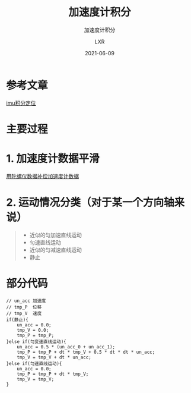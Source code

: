 ﻿---
layout:     post
title:      加速度计积分
subtitle:   加速度计积分
date:       2021-06-09
author:     LXR
header-img: img/post-bg-re-vs-ng2.jpg
catalog: true
tags:
    - MPU6050
    - 积分
---

# 参考文章
[imu积分定位](https://blog.csdn.net/ktigerhero3/article/details/91361770)  

# 主要过程
# 1. 加速度计数据平滑
[用陀螺仪数据补偿加速度计数据](https://1747956lxr.github.io/2021/06/06/%E8%A1%A5%E5%81%BF%E5%8A%A0%E9%80%9F%E5%BA%A6%E8%AE%A1-MPU6050/)  

# 2. 运动情况分类（对于某一个方向轴来说）
> * 近似的匀加速直线运动
> * 匀速直线运动
> * 近似的匀减速直线运动
> * 静止

# 部分代码
```
// un_acc 加速度
// tmp_P  位移
// tmp_V  速度
if(静止){
    un_acc = 0.0;
    tmp_V = 0.0;
    tmp_P = tmp_P;
}else if(匀变速直线运动){
    un_acc = 0.5 * (un_acc_0 + un_acc_1);
    tmp_P = tmp_P + dt * tmp_V + 0.5 * dt * dt * un_acc;
    tmp_V = tmp_V + dt * un_acc;
}else if(匀速直线运动){
    un_acc = 0.0;
    tmp_P = tmp_P + dt * tmp_V;
    tmp_V = tmp_V;
}
```